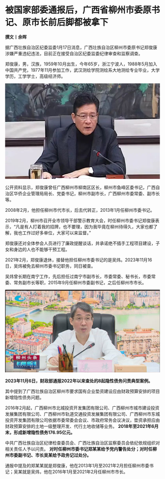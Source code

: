 # 被国家部委通报后，广西省柳州市委原书记、原市长前后脚都被拿下

**撰文丨余晖**

据广西壮族自治区纪委监委1月17日消息，广西壮族自治区柳州市委原书记郑俊康涉嫌严重违纪违法，目前正在接受自治区纪委监委纪律审查和监察调查。

郑俊康，男，汉族，1959年10月出生，今年65岁，浙江宁波人，1988年5月加入中国共产党，1977年11月参加工作，武汉测绘学院测绘系大地测绘专业毕业，大学学历，工学学士，高级经济师。

![50406f3f04951747049fe62e9eaadedb.jpg](https://raw.githubusercontent.com/qqhsx/qqnews_image/main/2024/01/17/被国家部委通报后，广西省柳州市委原书记、原市长前后脚都被拿下/50406f3f04951747049fe62e9eaadedb.jpg)

公开资料显示，郑俊康曾任广西柳州市柳南区区长，柳州市鱼峰区委书记，广西自治区华侨企业管理局局长、党委书记，柳州市副市长，广西柳州市委常委、副市长等。

2008年2月，他担任柳州市代市长，后去代转正，2013年1月任柳州市委书记。

2019年2月，柳州市召开全市领导干部警示教育大会，时任柳州市委书记郑俊康表示，“凡是有人打着我的招牌，也不要理，因为我毕竟在柳州待得久，大家也都了解，我也工作过好多单位，大家可以来监督。”

郑俊康还对全体参会人员进行了廉政提醒谈话，并承诺绝不插手工程项目建设，子女和身边的人也不能够干预工程。

2021年2月，郑俊康退休，接替他担任柳州市委书记的是吴炜。2023年11月16日，吴炜被免去柳州市委书记职务，同日被查。

吴炜曾长期在南宁工作，先后担任过南宁市副市长，市委常委、秘书长，市委常委、常务副市长等职，2015年9月任柳州市委副书记，之后任柳州市市长。

![9dd6483ea9aea636fb106a8d81dafb8b.jpg](https://raw.githubusercontent.com/qqhsx/qqnews_image/main/2024/01/17/被国家部委通报后，广西省柳州市委原书记、原市长前后脚都被拿下/9dd6483ea9aea636fb106a8d81dafb8b.jpg)

**2023年11月6日，财政部通报2022年以来查处的8起隐性债务问责典型案例。**

其中提到了广西壮族自治区柳州市要求国有企业垫资建设应由财政预算安排的项目新增隐性债务问题。

2016年2月起，广西柳州市北城投资开发集团有限公司、广西柳州市城市建设投资发展集团有限公司、广西柳州市轨道交通投资发展集团有限公司、广西柳州市东城投资开发集团有限公司依据市委常委会会议、市政府常务会议决议，垫资承担应由财政预算安排的土地一级整理开发、代行土地收储等业务。
**2018年至2021年6月末，形成新增隐性债务176.95亿元。**

中共广西壮族自治区纪律检查委员会、广西壮族自治区监察委员会依纪依规组织对相关责任人予以问责。
**对时任柳州市委书记郑某某给予党内警告处分；对时任柳州市委副书记、市长吴某给予政务记过处分。**

通报中提及的郑某某就是郑俊康，他在2013年1月至2021年2月担任柳州市委书记；吴某就是吴炜，他在2016年1月至2021年2月任柳州市市长。

